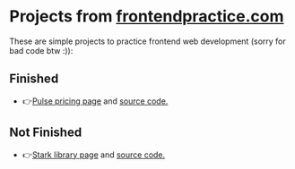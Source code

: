 # Projects from <a href="https://www.frontendpractice.com/projects/">frontendpractice.com</a>
These are simple projects to practice frontend web development (sorry for bad code btw :)):
## Finished
* 👉<a href="https://matejabogdanovic.github.io/Frontend-Practice-Projects/frontendpractice.com-pulse/">Pulse pricing page</a> and
<a href="https://github.com/matejabogdanovic/Frontend-Practice-Projects/tree/main/frontendpractice.com-pulse">source code.</a>
## Not Finished
* 👉<a href="https://matejabogdanovic.github.io/Frontend-Practice-Projects/frontendpractice.com-stark/">Stark library page</a> and
<a href="https://github.com/matejabogdanovic/Frontend-Practice-Projects/tree/main/frontendpractice.com-stark">source code.</a>
